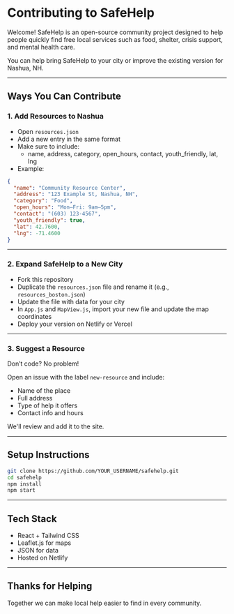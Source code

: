 
# Contributing to SafeHelp

Welcome! SafeHelp is an open-source community project designed to help people quickly find free local services such as food, shelter, crisis support, and mental health care.

You can help bring SafeHelp to your city or improve the existing version for Nashua, NH.

---

## Ways You Can Contribute

### 1. Add Resources to Nashua
- Open `resources.json`
- Add a new entry in the same format
- Make sure to include:
  - name, address, category, open_hours, contact, youth_friendly, lat, lng
- Example:

```json
{
  "name": "Community Resource Center",
  "address": "123 Example St, Nashua, NH",
  "category": "Food",
  "open_hours": "Mon–Fri: 9am–5pm",
  "contact": "(603) 123-4567",
  "youth_friendly": true,
  "lat": 42.7600,
  "lng": -71.4600
}
```

---

### 2. Expand SafeHelp to a New City

- Fork this repository
- Duplicate the `resources.json` file and rename it (e.g., `resources_boston.json`)
- Update the file with data for your city
- In `App.js` and `MapView.js`, import your new file and update the map coordinates
- Deploy your version on Netlify or Vercel

---

### 3. Suggest a Resource

Don’t code? No problem!

Open an issue with the label `new-resource` and include:
- Name of the place
- Full address
- Type of help it offers
- Contact info and hours

We'll review and add it to the site.

---

## Setup Instructions

```bash
git clone https://github.com/YOUR_USERNAME/safehelp.git
cd safehelp
npm install
npm start
```

---

## Tech Stack

- React + Tailwind CSS
- Leaflet.js for maps
- JSON for data
- Hosted on Netlify

---

## Thanks for Helping

Together we can make local help easier to find in every community.
